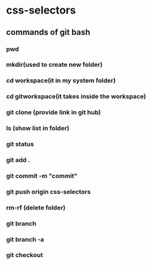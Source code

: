 # css-selectors
## commands of git bash
### pwd
### mkdir(used to create new folder)
### cd workspace(it in my system folder)
### cd gitworkspace(it takes inside the workspace)
### git clone (provide link in git hub)
### ls (show list in folder) 
### git status
### git add .
### git commit -m "commit"
### git push origin css-selectors
### rm-rf (delete folder)
### git branch
### git branch -a
### git checkout
